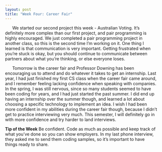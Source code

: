 ```yaml
---
layout: post
title: "Week Four: Career Fair"
---
```

&nbsp;&nbsp;&nbsp;&nbsp;&nbsp;&nbsp;We started our second project this week - Australian Voting.  It’s definitely more complex than our first project, and pair programming is highly encouraged.  We just completed a pair programming project in another class, so this is the second time I’m working on it.  One thing I learned is that communication is very important.  Getting frustrated when you’re stuck is okay, but you should continue to communicate between partners about what you’re thinking, or else everyone loses.

&nbsp;&nbsp;&nbsp;&nbsp;&nbsp;&nbsp;Tomorrow is the career fair and Professor Downing has been encouraging us to attend and do whatever it takes to get an internship. Last year, I had just finished my first CS class when the career fair came around, and I remember feeling lacking confidence when speaking with companies.  In the spring, I was still nervous, since so many students seemed to have been coding for years, and I had just started the past summer.  I did end up having an internship over the summer though, and learned a lot about choosing a specific technology to implement an idea. I wish I had been more confident in my abilities during the career fair though, because I didn’t get to practice interviewing very much.  This semester, I will definitely go in with more confidence and try harder to land interviews.

**Tip of the Week**
Be confident. Code as much as possible and keep track of what you’ve done so you can show employers.  In my last phone interview, they asked me to send them coding samples, so it’s important to have things ready to share.
